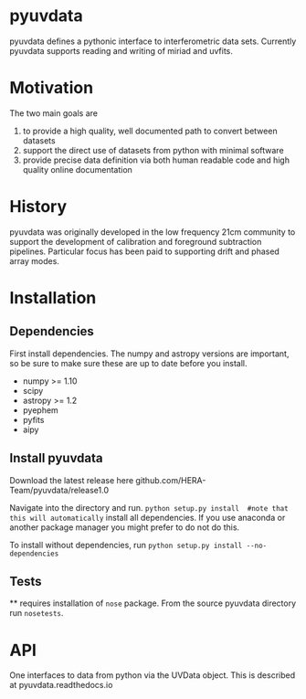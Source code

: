 # pyuvdata
pyuvdata defines a pythonic interface to interferometric data sets. Currently pyuvdata supports reading and writing of miriad and uvfits.   


# Motivation
The two main goals are
1. to provide a high quality, well documented path to convert between datasets
2. support the direct use of datasets from python with minimal software
3. provide precise data definition via both human readable code and high quality online documentation

# History
pyuvdata was originally developed in the low frequency 21cm community to support the development of calibration and foreground subtraction pipelines. Particular focus has been paid to supporting drift and phased array modes.




# Installation
## Dependencies
First install dependencies. The numpy and astropy versions are important, so be sure to make sure these are up to date before you install.
* numpy >= 1.10
* scipy
* astropy >= 1.2
* pyephem
* pyfits
* aipy

## Install pyuvdata
Download the latest release here github.com/HERA-Team/pyuvdata/release1.0

Navigate into the directory and run.
`python setup.py install  #note that this will automatically` install all dependencies.  If you use anaconda or another package manager you might prefer to do not do this.

To install without dependencies, run
`python setup.py install --no-dependencies`

## Tests
** requires installation of `nose` package.
From the source pyuvdata directory run `nosetests`. 


# API
One interfaces to data from python via the UVData object. This is described at pyuvdata.readthedocs.io
